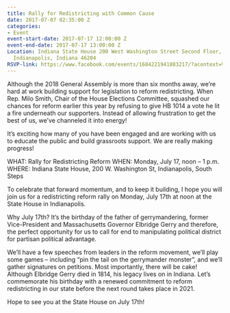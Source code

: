 ```yaml
---
title: Rally for Redistricting with Common Cause
date: 2017-07-07 02:35:00 Z
categories:
- Event
event-start-date: 2017-07-17 12:00:00 Z
event-end-date: 2017-07-17 13:00:00 Z
Location: Indiana State House 200 West Washington Street Second Floor, South Atrium,
  Indianapolis, Indiana 46204
RSVP-link: https://www.facebook.com/events/1684221941883217/?acontext=%7B%22action_history%22%3A%22[%7B%5C%22surface%5C%22%3A%5C%22page%5C%22%2C%5C%22mechanism%5C%22%3A%5C%22page_upcoming_events_card%5C%22%2C%5C%22extra_data%5C%22%3A[]%7D]%22%2C%22has_source%22%3Atrue%7D
---
```


Although the 2018 General Assembly is more than six months away, we’re hard at work building support for legislation to reform redistricting. When Rep. Milo Smith, Chair of the House Elections Committee, squashed our chances for reform earlier this year by refusing to give HB 1014 a vote he lit a fire underneath our supporters. Instead of allowing frustration to get the best of us, we’ve channeled it into energy!

It’s exciting how many of you have been engaged and are working with us to educate the public and build grassroots support. We are really making progress!

WHAT: Rally for Redistricting Reform
WHEN: Monday, July 17, noon – 1 p.m. 
WHERE: Indiana State House, 200 W. Washington St, Indianapolis, South Steps

To celebrate that forward momentum, and to keep it building, I hope you will join us for a redistricting reform rally on Monday, July 17th at noon at the State House in Indianapolis. 

Why July 17th? It’s the birthday of the father of gerrymandering, former Vice-President and Massachusetts Governor Elbridge Gerry and therefore, the perfect opportunity for us to call for end to manipulating political district for partisan political advantage. 

We’ll have a few speeches from leaders in the reform movement, we’ll play some games – including “pin the tail on the gerrymander monster”, and we’ll gather signatures on petitions. Most importantly, there will be cake!
Although Elbridge Gerry died in 1814, his legacy lives on in Indiana. Let’s commemorate his birthday with a renewed commitment to reform redistricting in our state before the next round takes place in 2021. 

Hope to see you at the State House on July 17th!